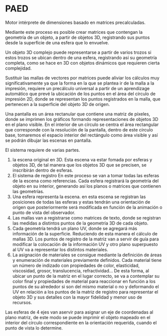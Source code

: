 # PAED
Motor intérprete de dimensiones basado en matrices precalculadas.

Mediante este proceso es posible crear matrices que contengan la geometría de un objeto, a partir de objetos 3D, registrando sus puntos desde la superficie de una esfera que lo envuelve.

Un objeto 3D complejo puede representarse a partir de varios trozos si estos trozos se ubican dentro de una esfera, registrando así su geometría completa, como se hace en 3D con objetos dinámicos que requieren cierta complejidad.

Sustituir las mallas de vectores por matrices puede aliviar los cálculos muy significativamente ya que la forma en la que se plantea ir de la malla a la impresión, requiere un precálculo universal a partir de un aprendizage automático que prevé la ubicación de los puntos en el área del círculo de impresión 2D, donde se representan los puntos registrados en la malla, que pertenecen a la superficie del objeto 3D de origen.

Una pantalla es un área rectanular que contiene una matriz de píxeles, donde se imprimen los gráficos formando representaciones de objetos 3D en el plano visible.
En el interior de un círculo se centra el área rectangular que corresponde con la resolución de la pantalla, dentro de este círculo base, tomaremos el espacio interior del rectángulo como área visible y así se podrán dibujar las escenas en pantalla.

El sistema requiere de varias partes.
1. la escena original en 3D.
   Esta escena va estar fomada por esferas y objetos 3D, de tal manera que los objetos 3D que se precisen, se inscribirán dentro de esferas.
2. El sistema de registro
   En este proceso se van a tomar todas las esferas de la escena como referencias. Cada esfera registrará la geometría del objeto en su interior, generando así los planos o matrices que contienen las geometrías.
3. Una esfera representa la escena. en esta escena se registran las posiciones de todas las esferas y estas tendrán una orientación de origen que posteriormente será modificada en función de la animación o punto de vista del observador.
4. Las mallas van a registrarse como matrices de texto, donde se registran las medidas a distintos puntos de la geometría 3D de cada objeto.
5. Cada geometría tendrá un plano UV, donde se agregará más información de la superficie. Reduciendo de esta manera el cálculo de mallas 3D. Los puntos de registro de la matriz van a servir de guía para modificar la colocación de la información UV y otro plano superpuesto al UV va a representar los distintos materiales.
6. La asignación de materiales se consigue mediante la definición de áreas y enumeración de materiales previamente definidos. Cada material tiene un número de indizado con propiedades de color, elasticidad, viscosidad, grosor, translucencia, refractividad...
De esta forma, al ubicar un punto de la matriz en el lugar correcto, se va a contemplar su color final y propiedades de material para reaccionar en función a los puntos de su alrededor si son del mismo material o no y deformando el UV en relación a los puntos de la matriz de registro para representar el objeto 3D y sus detalles con la mayor fidelidad y menor uso de recursos.

Las esferas de 4 ejes van aservir para asignar un eje de coordenadas al plano matriz, de este modo se puede imprimir el objeto mapeado en el interior del círculo correspondiente en la orientación requerida, cuando el punto de vista lo determine. 
